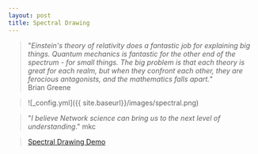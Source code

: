 ```yaml
---
layout: post
title: Spectral Drawing
---
```


> "*Einstein's theory of relativity does a fantastic job for explaining big things. Quantum mechanics is fantastic for the other end of the spectrum - for small things. The big problem is that each theory is great for each realm, but when they confront each other, they are ferocious antagonists, and the mathematics falls apart.*"  
                                       Brian Greene

>![_config.yml]({{ site.baseurl}}/images/spectral.png)

> "*I believe Network science can bring us to the next level of understanding*."
                                        mkc 

> [Spectral Drawing Demo](http://nbviewer.ipython.org/gist/melvincabatuan/e89b3f3cec54e6ac728b "Spectral Drawing Demo") 
